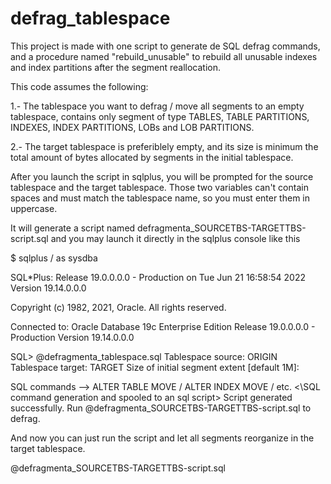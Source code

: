 # defrag_tablespace
This project is made with one script to generate de SQL defrag commands, and a procedure named "rebuild_unusable" to rebuild all unusable indexes and index partitions after the segment reallocation.

This code assumes the following:

1.- The tablespace you want to defrag / move all segments to an empty tablespace, contains only segment of type TABLES, TABLE PARTITIONS, INDEXES, INDEX PARTITIONS, LOBs and LOB PARTITIONS.

2.- The target tablespace is preferiblely empty, and its size is minimum the total amount of bytes allocated by segments in the initial tablespace. 

After you launch the script in sqlplus, you will be prompted for the source tablespace and the target tablespace. Those two variables can't contain spaces and must match the tablespace name, so you must enter them in uppercase.

It will generate a script named   defragmenta_SOURCETBS-TARGETTBS-script.sql and you may launch it directly in the sqlplus console like this



$ sqlplus / as sysdba

SQL*Plus: Release 19.0.0.0.0 - Production on Tue Jun 21 16:58:54 2022
Version 19.14.0.0.0

Copyright (c) 1982, 2021, Oracle.  All rights reserved.


Connected to:
Oracle Database 19c Enterprise Edition Release 19.0.0.0.0 - Production
Version 19.14.0.0.0

SQL>  @defragmenta_tablespace.sql
Tablespace source: ORIGIN
Tablespace target: TARGET
Size of initial segment extent  [default 1M]:

<SQL command generation and spooled to an sql script>
SQL commands --> ALTER TABLE MOVE / ALTER INDEX MOVE / etc.
<\SQL command generation and spooled to an sql script>
Script generated successfully. Run    @defragmenta_SOURCETBS-TARGETTBS-script.sql   to defrag.

  
And now you can just run the script and let all segments reorganize in the target tablespace.  

@defragmenta_SOURCETBS-TARGETTBS-script.sql

